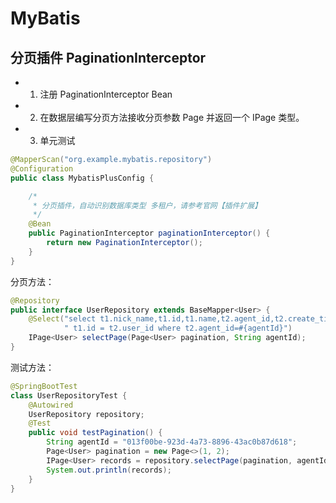 # MyBatis

## 分页插件 PaginationInterceptor

* 1. 注册 PaginationInterceptor Bean
* 2. 在数据层编写分页方法接收分页参数 Page<?> 并返回一个 IPage<?> 类型。
* 3. 单元测试 

```java
@MapperScan("org.example.mybatis.repository")
@Configuration
public class MybatisPlusConfig {

    /*
     * 分页插件，自动识别数据库类型 多租户，请参考官网【插件扩展】
     */
    @Bean
    public PaginationInterceptor paginationInterceptor() {
        return new PaginationInterceptor();
    }
}
``` 

分页方法：

```java
@Repository
public interface UserRepository extends BaseMapper<User> {
    @Select("select t1.nick_name,t1.id,t1.name,t2.agent_id,t2.create_time from cloud_user t1 right join cloud_invitation_user_agent t2 on" +
            " t1.id = t2.user_id where t2.agent_id=#{agentId}")
    IPage<User> selectPage(Page<User> pagination, String agentId);
}
```

测试方法：

```java
@SpringBootTest
class UserRepositoryTest {
    @Autowired
    UserRepository repository;
    @Test
    public void testPagination() {
        String agentId = "013f00be-923d-4a73-8896-43ac0b87d618";
        Page<User> pagination = new Page<>(1, 2);
        IPage<User> records = repository.selectPage(pagination, agentId);
        System.out.println(records);
    }
}
```